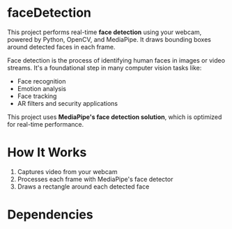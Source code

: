 # faceDetection
This project performs real-time **face detection** using your webcam, powered by Python, OpenCV, and MediaPipe. It draws bounding boxes around detected faces in each frame.

Face detection is the process of identifying human faces in images or video streams. It's a foundational step in many computer vision tasks like:

- Face recognition
- Emotion analysis
- Face tracking
- AR filters and security applications

This project uses **MediaPipe's face detection solution**, which is optimized for real-time performance.

#  How It Works

1. Captures video from your webcam
2. Processes each frame with MediaPipe's face detector
3. Draws a rectangle around each detected face

#  Dependencies



